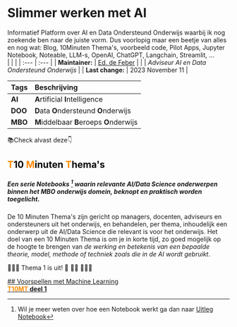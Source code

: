 # Slimmer werken met AI
Informatief Platform over AI en Data Ondersteund Onderwijs waarbij ik nog zoekende ben naar de juiste vorm.
Dus voorlopig maar een beetje van alles en nog wat: Blog, 10Minuten Thema's, voorbeeld code, Pilot Apps, Jupyter Notebook, Noteable, LLM-s, OpenAI, ChatGPT, Langchain, Streamlit, ...   
| | |
| :--- | :--- |
| **Maintainer:** | [Ed. de Feber](mailto://ed.de.feber@outlook.com) |
| | *Adviseur AI en Data Ondersteund Onderwijs* | 
| **Last change:** | 2023 November 11 |
<br>

| Tags | Beschrijving |
| :--- | :---|
| **AI** | **A**rtificial **I**ntelligence |
| **DOO** | **D**ata **O**ndersteund **O**nderwijs |
| **MBO** | **M**iddelbaar **B**eroeps **O**nderwijs |

📚Check alvast deze👇

## <font color="#000"><font color="darkorange">T</font>10 <font color="darkorange">M</font>inuten <font color="darkorange">T</font>hema's</font>
##### Een serie *Notebooks* [^1] waarin relevante AI/Data Science onderwerpen binnen het MBO onderwijs domein, beknopt en praktisch worden toegelicht.  

De 10 Minuten Thema's zijn gericht op managers, docenten, adviseurs en ondersteuners uit het onderwijs, en behandelen, per thema, inhoudelijk een onderwerp uit de AI/Data Science die relevant is voor het onderwijs. Het doel van een 10 Minuten Thema is om je in korte tijd, zo goed mogelijk op de hoogte te brengen van *de werking en betekenis van een bepaalde theorie, model, methode of techniek zoals die in de AI wordt gebruikt*.

🧑🏽‍🎓 Thema 1 is uit! 🏃 🚴‍♂️ 👨🏻‍💻 

[## Voorspellen met Machine Learning<br> **<font color="darkorange">T10MT</font> deel 1**](https://app.noteable.io/published/513c4771-e741-432c-9b00-ffd39e9d846d/10Min_Thema_1_Voorspellen)

[^1]: Wil je meer weten over hoe een Notebook werkt ga dan naar [Uitleg Notebook](https://app.noteable.io/f/cce7345d-e0d8-4cd2-91f1-80f69d272957/What-can-you-do-in-a-Noteable-notebook.ipynb)   


